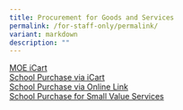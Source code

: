 ```yaml
---
title: Procurement for Goods and Services
permalink: /for-staff-only/permalink/
variant: markdown
description: ""
---
```

[MOE iCart](https://intranet.moe.gov.sg/moeprocurement/Pages/iCart.aspx)<br>
[School Purchase via iCart](https://go.gov.sg/zhps-icart-purchse-request)<br>
[School Purchase via Online Link](https://go.gov.sg/zhps-request-for-online-purchase)<br>
[School Purchase for Small Value Services](https://go.gov.sg/zhps-small-value-purchase-of-services)<br>
